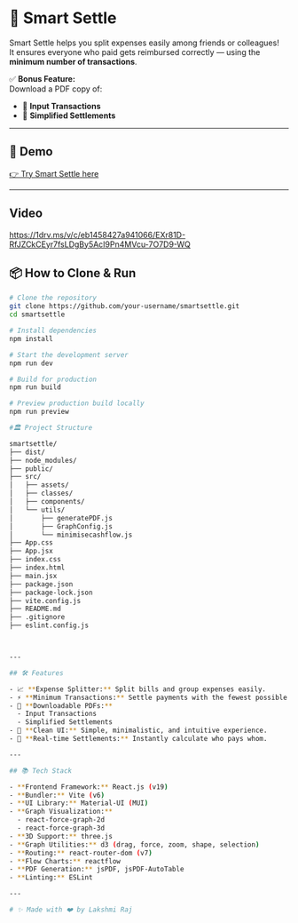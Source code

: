 # 🧾 Smart Settle

Smart Settle helps you split expenses easily among friends or colleagues!  
It ensures everyone who paid gets reimbursed correctly — using the **minimum number of transactions**.

✅ **Bonus Feature:**  
Download a PDF copy of:
- 📄 **Input Transactions**
- 📄 **Simplified Settlements**

---

## 🚀 Demo

[👉 Try Smart Settle here](https://smartsettle-d5ay.vercel.app/)

---

## Video

https://1drv.ms/v/c/eb1458427a941066/EXr81D-RfJZCkCEyr7fsLDgBy5AcI9Pn4MVcu-7O7D9-WQ

## 📦 How to Clone & Run

```bash
# Clone the repository
git clone https://github.com/your-username/smartsettle.git
cd smartsettle

# Install dependencies
npm install

# Start the development server
npm run dev

# Build for production
npm run build

# Preview production build locally
npm run preview

#🏛️ Project Structure

smartsettle/
├── dist/
├── node_modules/
├── public/
├── src/
│   ├── assets/
│   ├── classes/
│   ├── components/
│   └── utils/
│       ├── generatePDF.js
│       ├── GraphConfig.js
│       └── minimisecashflow.js
├── App.css
├── App.jsx
├── index.css
├── index.html
├── main.jsx
├── package.json
├── package-lock.json
├── vite.config.js
├── README.md
├── .gitignore
├── eslint.config.js



---

## 🛠 Features

- 📈 **Expense Splitter:** Split bills and group expenses easily.
- ⚡ **Minimum Transactions:** Settle payments with the fewest possible transactions.
- 📄 **Downloadable PDFs:**
  - Input Transactions
  - Simplified Settlements
- 🧹 **Clean UI:** Simple, minimalistic, and intuitive experience.
- 🚀 **Real-time Settlements:** Instantly calculate who pays whom.

---

## 📚 Tech Stack

- **Frontend Framework:** React.js (v19)
- **Bundler:** Vite (v6)
- **UI Library:** Material-UI (MUI)
- **Graph Visualization:**
  - react-force-graph-2d
  - react-force-graph-3d
- **3D Support:** three.js
- **Graph Utilities:** d3 (drag, force, zoom, shape, selection)
- **Routing:** react-router-dom (v7)
- **Flow Charts:** reactflow
- **PDF Generation:** jsPDF, jsPDF-AutoTable
- **Linting:** ESLint

---

# ✨ Made with ❤️ by Lakshmi Raj
